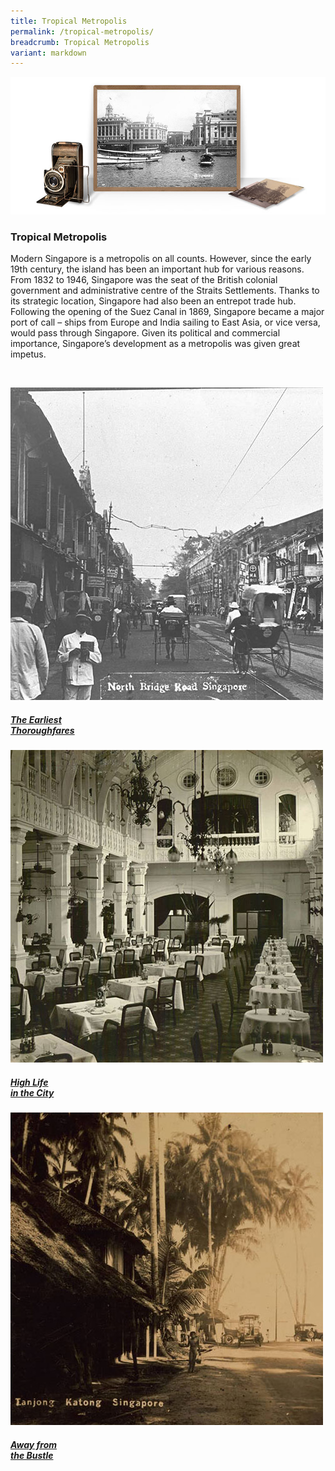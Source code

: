 ```yaml
---
title: Tropical Metropolis
permalink: /tropical-metropolis/
breadcrumb: Tropical Metropolis
variant: markdown
---
```

![NLB Photo Exhibition - Collyer Quay](/images/tropical-metropolis-banner-2.jpg)
### **Tropical Metropolis**

Modern Singapore is a metropolis on all counts. However, since the early 19th century, the island has been an important hub for various reasons. From 1832 to 1946, Singapore was the seat of the British colonial government and administrative centre of the Straits Settlements. Thanks to its strategic location, Singapore had also been an entrepot trade hub.  Following the opening of the Suez Canal in 1869, Singapore became a major port of call – ships from Europe and India sailing to East Asia, or vice versa, would pass through Singapore. Given its political and commercial importance, Singapore’s development as a metropolis was given great impetus.

<p>&nbsp;</p>

<div class="type-two box-hov-style">
	<div class="row is-multiline">
		<div class="col is-one-third-desktop is-one-third-tablet">
			<a href="/memories-of-two-cities-singapore/tropical-metropolis/the-earliest-thoroughfares/">
				<img src="/images/the-earliest-thoroughfares-boxed.jpg" alt="Tropical Metropolis - The Earliest Thoroughfares" class="project-image">
			<div class="project-card">
				<div class="project-title margin--bottom--xs">
					<h5><b>The Earliest<br>Thorough­fares</b></h5>
				</div>
			</div>
			</a>
		</div>
		<div class="col is-one-third-desktop is-one-third-tablet">
			<a href="/memories-of-two-cities-singapore/tropical-metropolis/high-life-in-the-city/" class="project-link">
				<img src="/images/high-life-in-the-city-boxed.jpg" alt="Tropical Metropolis - High Life in the City" class="project-image">
			<div class="project-card">
				<div class="project-title margin--bottom--xs">
					<h5><b>High Life<br>in the City</b></h5>
				</div>
			</div>
			</a>
		</div>
		<div class="col is-one-third-desktop is-one-third-tablet">
			<a href="/memories-of-two-cities-singapore/tropical-metropolis/away-from-the-bustle/" class="project-link">
				<img src="/images/away-from-the-bustle-boxed.jpg" alt="Brunei: A Country Profile" class="project-image">
			<div class="project-card">
				<div class="project-title margin--bottom--xs">
					<h5><b>Away from<br>the Bustle</b></h5>
				</div>
			</div>
			</a>
		</div>
	</div>
</div>